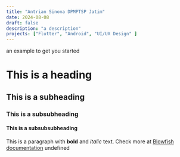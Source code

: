 ```yaml
---
title: "Antrian Sinona DPMPTSP Jatim"
date: 2024-08-08
draft: false
description: "a description"
projects: ["Flutter", "Android", "UI/UX Design" ]
---
```

 an example to get you started
# This is a heading
## This is a subheading
### This is a subsubheading
#### This is a subsubsubheading
This is a paragraph with **bold** and *italic* text.
Check more at [Blowfish documentation](https://blowfish.page/)
undefined